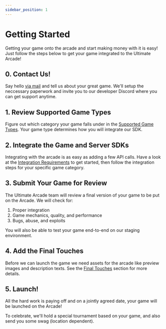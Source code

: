 ```yaml
---
sidebar_position: 1
---
```


# Getting Started

Getting your game onto the arcade and start making money with it is easy! Just follow the steps below to get your game integrated to the Ultimate Arcade!

## 0. Contact Us!

Say hello [via mail](mailto:info@ultimatetournament.io) and tell us about your great game. We'll setup the neccessary paperwork and invite you to our developer Discord where you can get support anytime.

## 1. Review Supported Game Types

Figure out which category your game falls under in the [Supported Game Types](/docs/category/supported-game-types). Your game type determines how you will integrate our SDK.

## 2. Integrate the Game and Server SDKs

Integrating with the arcade is as easy as adding a few API calls. Have a look at the [Integration Requirements](/docs/integration/integration-requirements) to get started, then follow the integration steps for your specific game category.

## 3. Submit Your Game for Review

The Ultimate Arcade team will review a final version of your game to be put on the Arcade. We will check for:

1. Proper integration
2. Game mechanics, quality, and performance
3. Bugs, abuse, and exploits

You will also be able to test your game end-to-end on our staging environment.

## 4. Add the Final Touches

Before we can launch the game we need assets for the arcade like preview images and description texts. See the [Final Touches](/docs/integration/final-touches) section for more details.

## 5. Launch!

All the hard work is paying off and on a jointly agreed date, your game will be launched on the Arcade!

To celebrate, we'll hold a special tournament based on your game, and also send you some swag (location dependent).
